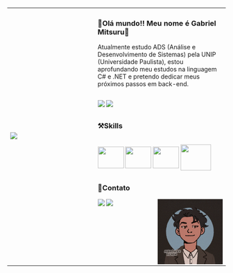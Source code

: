 <table>
    <tr>
        <td  style="width: 20%;">
            <img src="./sung-jin-woo-solo-leveling.gif" style="width:100%"/>
        </td>
        <td style="width: 30%">
                
### 👋Olá mundo!! Meu nome é Gabriel Mitsuru👋
Atualmente estudo ADS (Análise e Desenvolvimento de Sistemas) pela UNIP (Universidade Paulista), estou aprofundando meu estudos na linguagem C# e .NET e pretendo dedicar meus próximos passos em back-end.

##
<div style="display": inline_block>
<img height="" width="430px" src="https://github-readme-stats.vercel.app/api?username=GabrielKameoka&theme=kacho_ga&show_icons=true"/>
<img height="" width="293px" src="https://github-readme-stats.vercel.app/api/top-langs/?username=Gabrielkameoka&theme=kacho_ga&layout=donut"/>
</div>

##

### ⚒️Skills
<div style="display": inline_block><br>
<img align="center" height="50" width="60" src="https://cdn.jsdelivr.net/gh/devicons/devicon@latest/icons/html5/html5-plain.svg" />
<img align="center" height="50" width="60" src="https://cdn.jsdelivr.net/gh/devicons/devicon@latest/icons/css3/css3-plain.svg" />
<img align="center" height="50" width="60" src="https://cdn.jsdelivr.net/gh/devicons/devicon@latest/icons/javascript/javascript-plain.svg" />
<img align="center" height="60" width="70" src="https://cdn.jsdelivr.net/gh/devicons/devicon@latest/icons/csharp/csharp-plain.svg" />

##

### 📱Contato
<div style="display": inline_block>
<a href="https://www.instagram.com/mitsorry7/" target="blank"><img src="https://img.shields.io/badge/Instagram-E4405F?style=for-the-badge&logo=instagram&logoColor=white" target="blank"></a>
<a href="https://www.linkedin.com/in/gabriel-kameoka-5014182a1/" target="blank"><img src="https://img.shields.io/badge/LinkedIn-0077B5?style=for-the-badge&logo=linkedin&logoColor=white"></a>
<img align="right" width="150px" src="./assets/img/ezgif.com-animated-gif-maker.gif">
</div>
